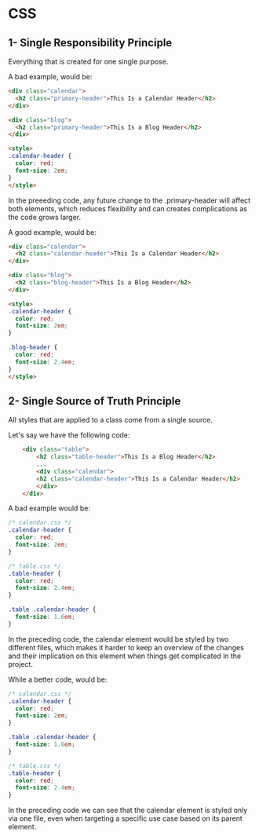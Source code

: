 # CSS
## 1- Single Responsibility Principle
Everything that is created for one single purpose.

A bad example, would be:
```html
<div class="calendar">
  <h2 class="primary-header">This Is a Calendar Header</h2>
</div>

<div class="blog">
  <h2 class="primary-header">This Is a Blog Header</h2>
</div>

<style>
.calendar-header {
  color: red;
  font-size: 2em;
}
</style>
```
In the preeeding code, any future change to the .primary-header will affect both elements, which reduces flexibility and can creates complications as the code grows larger.

A good example, would be:
```html
<div class="calendar">
  <h2 class="calendar-header">This Is a Calendar Header</h2>
</div>

<div class="blog">
  <h2 class="blog-header">This Is a Blog Header</h2>
</div>

<style>
.calendar-header {
  color: red;
  font-size: 2em;
}

.blog-header {
  color: red;
  font-size: 2.4em;
}
</style>
```


## 2- Single Source of Truth Principle
All styles that are applied to a class come from a single source.

Let's say we have the following code:
```html
    <div class="table">
        <h2 class="table-header">This Is a Blog Header</h2>
        ...
        <div class="calendar">
        <h2 class="calendar-header">This Is a Calendar Header</h2>
        </div>
    </div>
```

A bad example would be:
```css
/* calendar.css */
.calendar-header {
  color: red;
  font-size: 2em;
}

/* table.css */
.table-header {
  color: red;
  font-size: 2.4em;
}

.table .calendar-header {
  font-size: 1.6em;
}
```
In the preceding code, the calendar element would be styled by two different files, which makes it harder to keep an overview of the changes and their implication on this element when things get complicated in the project.

While a better code, would be:
```css
/* calendar.css */
.calendar-header {
  color: red;
  font-size: 2em;
}

.table .calendar-header {
  font-size: 1.6em;
}

/* table.css */
.table-header {
  color: red;
  font-size: 2.4em;
}
```
In the preceding code we can see that the calendar element is styled only via one file, even when targeting a specific use case based on its parent element.